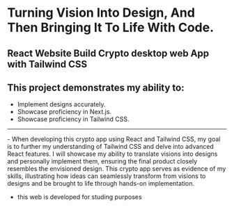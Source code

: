 # Turning Vision Into Design, And Then Bringing It To Life With Code.

## React Website Build Crypto desktop web App with Tailwind CSS 
## This project demonstrates my ability to:
- Implement designs accurately.
- Showcase proficiency in Next.js.
- Showcase proficiency in Tailwind CSS.

<hr>
- When developing this crypto app using React and Tailwind CSS, my goal is to further my understanding of Tailwind CSS and delve into advanced React features. I will showcase my ability to translate visions into designs and personally implement them, ensuring the final product closely resembles the envisioned design. This crypto app serves as evidence of my skills, illustrating how ideas can seamlessly transform from visions to designs and be brought to life through hands-on implementation.

- this web is developed for studing purposes

